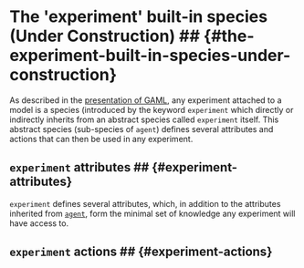 
# The 'experiment' built-in species (Under Construction) ## {#the-experiment-built-in-species-under-construction}



As described in the [presentation of GAML](tutorials#Introduction), any experiment attached to a model is a species (introduced by the keyword `experiment` which directly or indirectly inherits from an abstract species called `experiment` itself. This abstract species (sub-species of `agent`) defines several attributes and actions that can then be used in any experiment.






## `experiment` attributes ## {#experiment-attributes}
`experiment` defines several attributes, which, in addition to the attributes inherited from [`agent`](references#AgentBuiltIn), form the minimal set of knowledge any experiment will have access to.
 


## `experiment` actions ## {#experiment-actions}